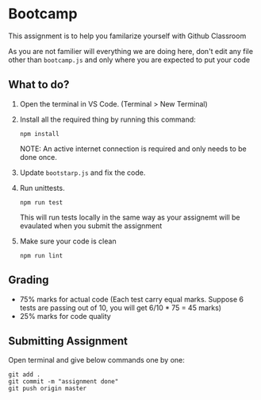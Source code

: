 # Bootcamp
This assignment is to help you familarize yourself with Github Classroom

As you are not familier will everything we are doing here, 
don't edit any file other than `bootcamp.js` and only where you are expected to put your code

## What to do?

1. Open the terminal in VS Code. (Terminal > New Terminal)
2. Install all the required thing by running this command:

       npm install

    NOTE: An active internet connection is required and only needs to be done once.

3. Update `bootstarp.js` and fix the code.
4. Run unittests.

       npm run test

    This will run tests locally in the same way as your assignemt will be evaulated when you submit the assignment

5. Make sure your code is clean

       npm run lint


## Grading

- 75% marks for actual code (Each test carry equal marks. Suppose 6 tests are passing out of 10, you will get 6/10 * 75 = 45 marks)
- 25% marks for code quality


## Submitting Assignment

Open terminal and give below commands one by one:

```
git add .
git commit -m "assignment done"
git push origin master
```
